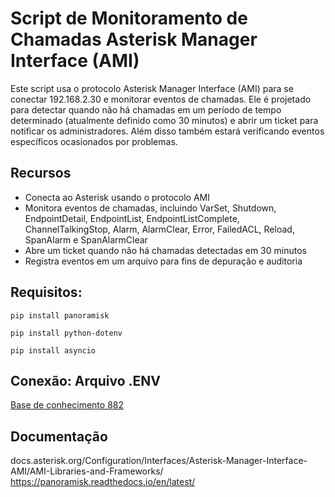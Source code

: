 # Script de Monitoramento de Chamadas Asterisk Manager Interface (AMI)


Este script usa o protocolo Asterisk Manager Interface (AMI) para se conectar 192.168.2.30 e monitorar eventos de chamadas. Ele é projetado para detectar quando não há chamadas em um período de tempo determinado (atualmente definido como 30 minutos) e abrir um ticket para notificar os administradores. Além disso também estará verificando eventos específicos ocasionados por problemas.


## Recursos

* Conecta ao Asterisk usando o protocolo AMI
* Monitora eventos de chamadas, incluindo VarSet, Shutdown, EndpointDetail, EndpointList, EndpointListComplete, ChannelTalkingStop, Alarm, AlarmClear, Error, FailedACL, Reload, SpanAlarm e SpanAlarmClear
* Abre um ticket quando não há chamadas detectadas em 30 minutos
* Registra eventos em um arquivo para fins de depuração e auditoria

## Requisitos:
```
pip install panoramisk
```
```
pip install python-dotenv
```
```
pip install asyncio
```

## Conexão: Arquivo .ENV
[Base de conhecimento 882](http://server-chamados/glpi/front/knowbaseitem.form.php?id=882)
## Documentação

docs.asterisk.org/Configuration/Interfaces/Asterisk-Manager-Interface-AMI/AMI-Libraries-and-Frameworks/
https://panoramisk.readthedocs.io/en/latest/